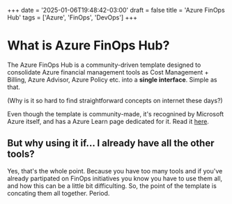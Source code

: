 +++
date = '2025-01-06T19:48:42-03:00'
draft = false
title = 'Azure FinOps Hub'
tags = ['Azure', 'FinOps', 'DevOps']
+++

# What is Azure FinOps Hub?

The Azure FinOps Hub is a community-driven template designed to consolidate Azure financial management tools as Cost Management + Billing, Azure Advisor, Azure Policy etc. into a **single interface**. Simple as that. 

(Why is it so hard to find straightforward concepts on internet these days?)

Even though the template is community-made, it's recognined by Microsoft Azure itself, and has a Azure Learn page dedicated for it. Read it [here](https://learn.microsoft.com/en-us/cloud-computing/finops/toolkit/hubs/finops-hubs-overview).

## But why using it if... I already have all the other tools?

Yes, that's the whole point. Because you have too many tools and if you've already partipated on FinOps initiatives you know you have to use them all, and how this can be a little bit difficulting. So, the point of the template is concating them all together. Period. 

